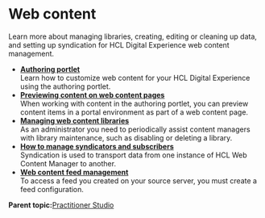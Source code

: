 # Web content 

Learn more about managing libraries, creating, editing or cleaning up data, and setting up syndication for HCL Digital Experience web content management.

-   **[Authoring portlet ](../site/site_auth_portlet.md)**  
Learn how to customize web content for your HCL Digital Experience using the authoring portlet.
-   **[Previewing content on web content pages ](../admin-system/mp_wcm_prevcontent.md)**  
When working with content in the authoring portlet, you can preview content items in a portal environment as part of a web content page.
-   **[Managing web content libraries ](../panel_help/wcm_admin_libraries.md)**  
As an administrator you need to periodically assist content managers with library maintenance, such as disabling or deleting a library.
-   **[How to manage syndicators and subscribers ](../panel_help/wcm_syndication.md)**  
Syndication is used to transport data from one instance of HCL Web Content Manager to another.
-   **[Web content feed management ](../panel_help/wci_feed_manage.md)**  
To access a feed you created on your source server, you must create a feed configuration.

**Parent topic:**[Practitioner Studio ](../practitioner_studio/practitionerstudio_overview.md)

